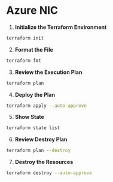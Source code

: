 # Azure NIC

1. **Initialize the Terraform Environment**
```bash
terraform init
```

2. **Format the File**
```bash
terraform fmt
```

3. **Review the Execution Plan**
```bash
terraform plan
```

4. **Deploy the Plan**
```bash
terraform apply --auto-approve
```

5. **Show State**
```bash
terraform state list
```

6. **Review Destroy Plan**
```bash
terraform plan --destroy
```

7. **Destroy the Resources**
```bash
terraform destroy --auto-approve
```